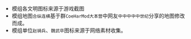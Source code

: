 - 模组各文明图标来源于游戏截图
- 模组地图`合纵连横`基于群`CoeHarMod大本营`中网友`中中中中中世纪`分享的地图修改而成。
- 模组单位`赵骑兵`、`魏武卒`图标来源于网络素材收集。


